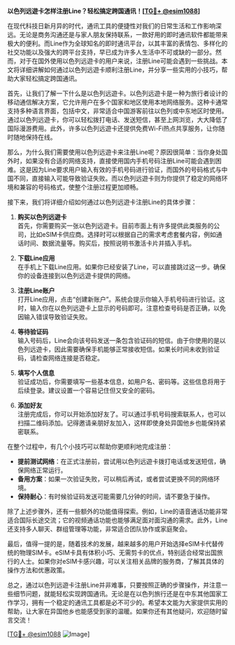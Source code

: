 **以色列远遊卡怎样注册Line？轻松搞定跨国通讯！[[TG💪+ @esim1088](https://t.me/s/esim1088)]**

在现代科技日新月异的时代，通讯工具的便捷性对我们的日常生活和工作影响深远。无论是商务沟通还是与家人朋友保持联系，一款好用的即时通讯软件都能带来极大的便利。而Line作为全球知名的即时通讯平台，以其丰富的表情包、多样化的社交功能以及强大的跨平台支持，早已成为许多人生活中不可或缺的一部分。然而，对于在国外使用以色列远遊卡的用户来说，注册Line可能会遇到一些挑战。本文将详细讲解如何通过以色列远遊卡顺利注册Line，并分享一些实用的小技巧，帮助大家轻松搞定跨国通讯。

首先，让我们了解一下什么是以色列远遊卡。以色列远遊卡是一种为旅行者设计的移动通信解决方案，它允许用户在多个国家和地区使用本地网络服务。这种卡通常支持多种语言界面，包括中文，非常适合中国游客前往以色列或中东地区时使用。通过以色列远遊卡，你可以轻松拨打电话、发送短信，甚至上网浏览，大大降低了国际漫游费用。此外，许多以色列远遊卡还提供免费Wi-Fi热点共享服务，让你随时随地保持在线。

那么，为什么我们需要使用以色列远遊卡来注册Line呢？原因很简单：当你身处国外时，如果没有合适的网络支持，直接使用国内手机号码注册Line可能会遇到困难。这是因为Line要求用户输入有效的手机号码进行验证，而国外的号码格式与中国不同，直接输入可能导致验证失败。而以色列远遊卡则为你提供了稳定的网络环境和兼容的号码格式，使整个注册过程更加顺畅。

接下来，我们将详细介绍如何通过以色列远遊卡注册Line的具体步骤：

1. **购买以色列远遊卡**  
   首先，你需要购买一张以色列远遊卡。目前市面上有许多提供此类服务的公司，比如eSIM卡供应商。选择时可以根据自己的需求考虑套餐内容，例如通话时间、数据流量等。购买后，按照说明书激活卡片并插入手机。

2. **下载Line应用**  
   在手机上下载Line应用。如果你已经安装了Line，可以直接跳过这一步。确保你的设备连接到以色列远遊卡提供的网络。

3. **注册Line账户**  
   打开Line应用，点击“创建新账户”。系统会提示你输入手机号码进行验证。这时，输入你在以色列远遊卡上显示的号码即可。注意检查号码是否正确，以免因输入错误导致验证失败。

4. **等待验证码**  
   输入号码后，Line会向该号码发送一条包含验证码的短信。由于你使用的是以色列远遊卡，因此需要确保手机能够正常接收短信。如果长时间未收到验证码，请检查网络连接是否稳定。

5. **填写个人信息**  
   验证成功后，你需要填写一些基本信息，如用户名、密码等。这些信息将用于后续登录。建议设置一个容易记住但又安全的密码。

6. **添加好友**  
   注册完成后，你可以开始添加好友了。可以通过手机号码搜索联系人，也可以扫描二维码添加。记得邀请亲朋好友加入，这样即使身处异国他乡也能保持紧密联系。

在整个过程中，有几个小技巧可以帮助你更顺利地完成注册：

- **提前测试网络**：在正式注册前，尝试用以色列远遊卡拨打电话或发送短信，确保网络正常运行。
- **备用方案**：如果一次验证失败，可以稍后再试，或者尝试更换不同的网络环境。
- **保持耐心**：有时候验证码发送可能需要几分钟的时间，请不要急于操作。

除了上述步骤外，还有一些额外的功能值得探索。例如，Line的语音通话功能非常适合国际长途交流；它的视频通话功能也能够满足面对面沟通的需求。此外，Line还支持多人聊天、群组管理等功能，非常适合团队协作或家庭聚会。

最后，值得一提的是，随着技术的发展，越来越多的用户开始选择eSIM卡代替传统的物理SIM卡。eSIM卡具有体积小巧、无需剪卡的优点，特别适合经常出国旅行的人士。如果你对eSIM卡感兴趣，可以关注相关品牌的服务商，了解其具体的操作方法和优惠政策。

总之，通过以色列远遊卡注册Line并非难事，只要按照正确的步骤操作，并注意一些细节问题，就能轻松实现跨国通讯。无论是在以色列旅行还是在中东其他国家工作学习，拥有一个稳定的通讯工具都是必不可少的。希望本文能为大家提供实用的帮助，让大家在异国他乡也能感受到家的温暖。如果你还有其他疑问，欢迎随时留言交流！

[[TG💪+ @esim1088](https://t.me/s/esim1088) ![Image](https://i.postimg.cc/4NQfJmqS/Snipaste-2025-05-13-00-14-12.png)]